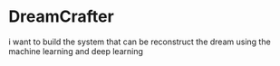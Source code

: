 # DreamCrafter
i want to build the system that can be reconstruct the dream using the machine learning and deep learning 

